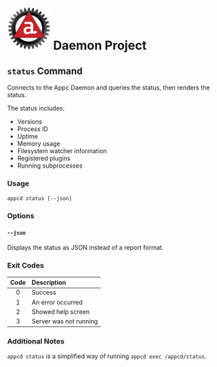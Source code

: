 # ![Appc Daemon logo](../images/appc-daemon.png) Daemon Project

## `status` Command

Connects to the Appc Daemon and queries the status, then renders the status.

The status includes:

* Versions
* Process ID
* Uptime
* Memory usage
* Filesystem watcher information
* Registered plugins
* Running subprocesses

### Usage

```
appcd status [--json]
```

### Options

#### `--json`

Displays the status as JSON instead of a report format.

### Exit Codes

| Code  | Description             |
| :---: | :---------------------- |
| 0     | Success                 |
| 1     | An error occurred       |
| 2     | Showed help screen      |
| 3     | Server was not running  |

### Additional Notes

`appcd status` is a simplified way of running `appcd exec /appcd/status`.
